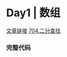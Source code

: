 # Day1 | 数组

[文章链接](https://programmercarl.com/%E6%95%B0%E7%BB%84%E7%90%86%E8%AE%BA%E5%9F%BA%E7%A1%80.html)
[704.二分查找](https://leetcode.com/problems/binary-search/description/)

### 完整代码


